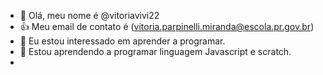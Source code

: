- 👋 Olá, meu nome é @vitoriavivi22
- 👍 Meu email de contato é (vitoria.parpinelli.miranda@escola.pr.gov.br)
- 👀 Eu estou interessado em aprender a programar.
- 🌱 Estou aprendendo a programar linguagem Javascript e scratch. 
-



